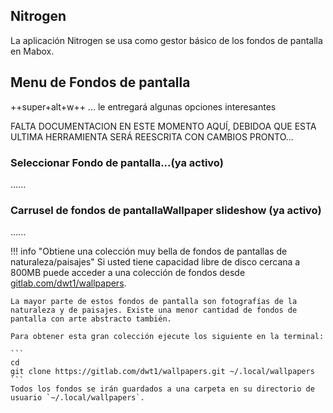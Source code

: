 <div class="gal1">
    <a href="../../img/wallpapers.jpg" title="Wallpapers"><img src="../../img/wallpapers.jpg" alt="" /></a>
</div>


## Nitrogen
La aplicación Nitrogen se usa como gestor básico de los fondos de pantalla en Mabox.






## Menu de Fondos de pantalla
++super+alt+w++ ... le entregará algunas opciones interesantes

FALTA DOCUMENTACION EN ESTE MOMENTO AQUÍ, DEBIDOA QUE ESTA ULTIMA HERRAMIENTA SERÁ REESCRITA CON CAMBIOS PRONTO...

### Seleccionar Fondo de pantalla...(ya activo)
......

### Carrusel de fondos de pantallaWallpaper slideshow (ya activo)
......








!!! info "Obtiene una colección muy bella de fondos de pantallas de naturaleza/paisajes"
    Si usted tiene capacidad libre  de disco cercana a  800MB puede acceder a una colección de fondos desde  [gitlab.com/dwt1/wallpapers](https://gitlab.com/dwt1/wallpapers).
    
    La mayor parte de estos fondos de pantalla son fotografías de la naturaleza y de paisajes. Existe una menor cantidad de fondos de pantalla con arte abstracto también.

    Para obtener esta gran colección ejecute los siguiente en la terminal:

    ```
    cd
    git clone https://gitlab.com/dwt1/wallpapers.git ~/.local/wallpapers
    ```
    Todos los fondos se irán guardados a una carpeta en su directorio de usuario `~/.local/wallpapers`.
